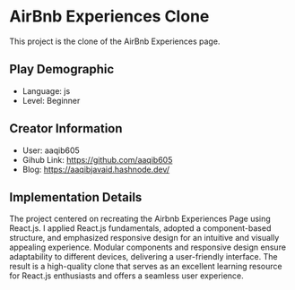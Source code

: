 # AirBnb Experiences Clone

This project is the clone of the AirBnb Experiences page.

## Play Demographic

- Language: js
- Level: Beginner

## Creator Information

- User: aaqib605
- Gihub Link: https://github.com/aaqib605
- Blog: https://aaqibjavaid.hashnode.dev/

## Implementation Details

The project centered on recreating the Airbnb Experiences Page using React.js. I applied React.js fundamentals, adopted a component-based structure, and emphasized responsive design for an intuitive and visually appealing experience. Modular components and responsive design ensure adaptability to different devices, delivering a user-friendly interface. The result is a high-quality clone that serves as an excellent learning resource for React.js enthusiasts and offers a seamless user experience.
